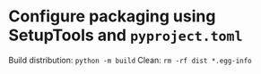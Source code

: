 # Configure packaging using SetupTools and `pyproject.toml`

Build distribution: `python -m build`
Clean: `rm -rf dist *.egg-info` 
